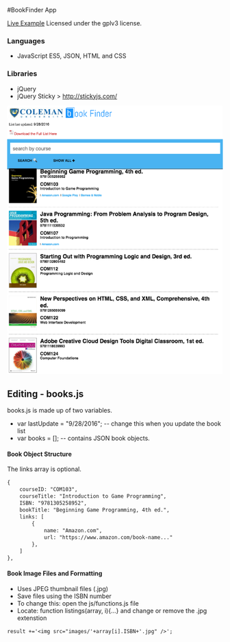#BookFinder App

[Live Example](https://linuxsandbox.coleman.edu/~ad660252086/com319/week09/)
Licensed under the gplv3 license.

### Languages
- JavaScript ES5, JSON, HTML and CSS

### Libraries
- jQuery
- jQuery Sticky > http://stickyjs.com/

<img src="bookfinder-screenshot.png" />

## Editing - books.js
books.js is made up of two variables.
- var lastUpdate = "9/28/2016";  -- change this when you update the book list
- var books = []; -- contains JSON book objects.

#### Book Object Structure

The links array is optional.
```
{
	courseID: "COM103",
	courseTitle: "Introduction to Game Programming",
	ISBN: "9781305258952",
	bookTitle: "Beginning Game Programming, 4th ed.",
	links: [
		{
			name: "Amazon.com",
			url: "https://www.amazon.com/book-name..."
		},
	]
},
```
#### Book Image Files and Formatting
- Uses JPEG thumbnail files (.jpg) 
- Save files using the ISBN number
- To change this: open the js/functions.js file
 - Locate: function listings(array, i){...} and change or remove the .jpg extenstion
 ```
 result +='<img src="images/'+array[i].ISBN+'.jpg" />';
 ```
